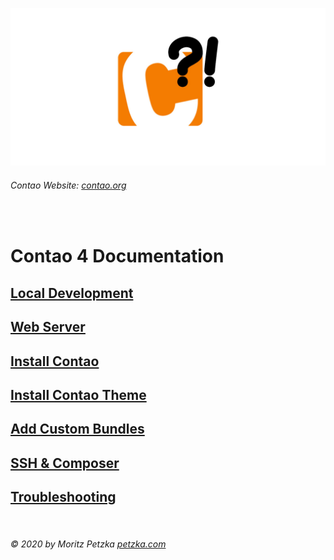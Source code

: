 ![GitHub Logo](../Images/contao_docs.jpg)

###### Contao Website: [contao.org](https://contao.org)

<br>

# Contao 4 Documentation

## [Local Development](./local_development/README.md)

## [Web Server](./server_settings/README.md)

## [Install Contao](./contao_installation/README.md)

## [Install Contao Theme](./theme_installation/README.md)

## [Add Custom Bundles](./bundle_installation/README.md)

## [SSH & Composer](./ssh_composer/README.md)

## [Troubleshooting](./troubleshooting/README.md)

<br>

######  © 2020 by Moritz Petzka [petzka.com](https://petzka.com) 
